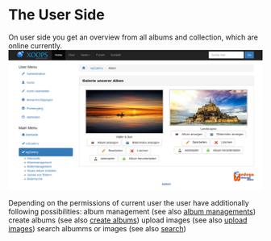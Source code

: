 # The User Side

On user side you get an overview from all albums and collection, which are online currently.
![](.gitbook/assets/5userside_1.png)

Depending on the permissions of current user the user have additionally following possibilities:
album management \(see also [album managements](album_management.md)\)
create albums \(see also [create albums](album_create.md)\)
upload images \(see also [upload images](upload_images.md)\)
search albumms or images \(see also [search](search.md)\)

